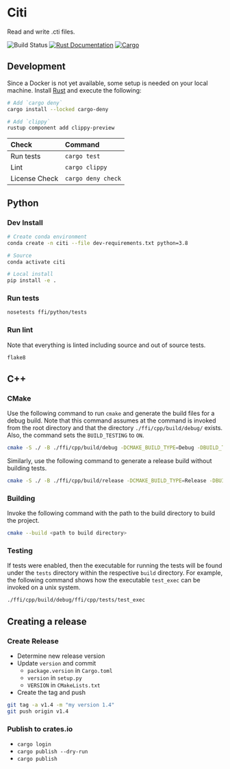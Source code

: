 # Citi
Read and write .cti files.

![Build Status](https://github.com/Wave-View-Imaging/citi/actions/workflows/ci.yml/badge.svg)
[![Rust Documentation](https://docs.rs/citi/badge.svg)](docs.rs/citi)
[![Cargo](https://img.shields.io/crates/d/citi)](https://crates.io/crates/citi/)

## Development
Since a Docker is not yet available, some setup is needed on your local machine.
Install [Rust](https://www.rust-lang.org/) and execute the following:
```bash
# Add `cargo deny`
cargo install --locked cargo-deny

# Add `clippy`
rustup component add clippy-preview
```

| Check         | Command            |
|:--------------|:-------------------|
| Run tests     | `cargo test`       |
| Lint          | `cargo clippy`     |
| License Check | `cargo deny check` |

## Python

### Dev Install
```bash
# Create conda environment
conda create -n citi --file dev-requirements.txt python=3.8

# Source
conda activate citi

# Local install
pip install -e .
```

### Run tests
```bash
nosetests ffi/python/tests
```

### Run lint
Note that everything is linted including source and out of source tests.
```bash
flake8
```

## C++

### CMake
Use the following command to run `cmake` and generate the build files for a debug build.
Note that this command assumes at the command is invoked from the root directory and that
the directory `./ffi/cpp/build/debug/` exists. Also, the command sets the `BUILD_TESTING`
to `ON`.
```bash
cmake -S ./ -B ./ffi/cpp/build/debug -DCMAKE_BUILD_TYPE=Debug -DBUILD_TESTING=ON
```

Similarly, use the following command to generate a release build without building tests.
```bash
cmake -S ./ -B ./ffi/cpp/build/release -DCMAKE_BUILD_TYPE=Release -DBUILD_TESTING=ON
```

### Building
Invoke the following command with the path to the build directory to build the project.
```bash
cmake --build <path to build directory>
```

### Testing
If tests were enabled, then the executable for running the tests will be found under the
`tests` directory within the respective `build` directory. For example, the following command
shows how the executable `test_exec` can be invoked on a unix system.
```bash
./ffi/cpp/build/debug/ffi/cpp/tests/test_exec
```

## Creating a release

### Create Release
- Determine new release version
- Update `version` and commit
  - `package.version` in `Cargo.toml`
  - `version` in `setup.py`
  - `VERSION` in `CMakeLists.txt`
- Create the tag and push
```bash
git tag -a v1.4 -m "my version 1.4"
git push origin v1.4
```

### Publish to crates.io
- `cargo login`
- `cargo publish --dry-run`
- `cargo publish`
